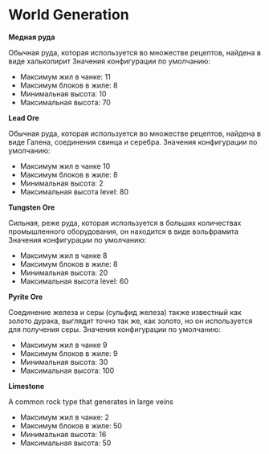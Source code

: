 # World Generation

**Медная руда**

Обычная руда, которая используется во множестве рецептов, найдена в виде халькопирит
Значения конфигурации по умолчанию: 
- Максимум жил в чанке: 11
- Максимум блоков в жиле: 8
- Минимальная высота: 10
- Максимальная высота: 70

**Lead Ore**

Обычная руда, которая используется во множестве рецептов, найдена в виде Галена, соединения свинца и серебра.
Значения конфигурации по умолчанию: 
- Максимум жил в чанке 10
- Максимум блоков в жиле: 8
- Минимальная высота: 2
- Максимальная высота level: 80

**Tungsten Ore**

Сильная, реже руда, которая используется в больших количествах промышленного оборудования, он находится в виде вольфрамита
Значения конфигурации по умолчанию: 
- Максимум жил в чанке 8
- Максимум блоков в жиле: 8
- Минимальная высота: 20
- Максимальная высота level: 60


**Pyrite Ore**

Соединение железа и серы (сульфид железа) также известный как золото дурака, выглядит точно так же, как золото, но он используется для получения серы.
Значения конфигурации по умолчанию: 
- Максимум жил в чанке 9
- Максимум блоков в жиле: 9
- Минимальная высота: 30
- Максимальная высота: 100

**Limestone**

A common rock type that generates in large veins
- Максимум жил в чанке: 2
- Максимум блоков в жиле: 50
- Минимальная высота: 16
- Максимальная высота: 50